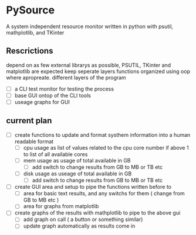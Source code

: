 # PySource
A system independent resource monitor written in python with psutil, mathplotlib, and TKinter

## Rescrictions
depend on as few external librarys as possible, PSUTIL, TKinter and matplotlib are expected
keep seperate layers functions organized using oop where apropreate.
different layers of the program
- [ ] a CLI test monitor for testing the process
- [ ] base GUI ontop of the CLI tools
- [ ] useage graphs for GUI

## current plan 
- [ ] create functions to update and format systhem information into a human readable format
  - [ ] cpu usage as list of values related to the cpu core number if above 1 to list of all available cores
  - [ ] mem usage as usage of total available in GB
    - [ ] add switch to change results from GB to MB or TB etc
  - [ ] disk usage as useage of total available in GB
    - [ ] add switch to change results from GB to MB or TB etc
- [ ] create GUI area and setup to pipe the functions written before to
  - [ ] area for basic text results, and any switchs for them ( change from GB to MB etc )
  - [ ] area for graphs from matplotlib
- [ ] create graphs of the results with mathplotlib to pipe to the above gui
  - [ ] add graph on call ( a button or something similar)
  - [ ] update graph automatically as results come in
